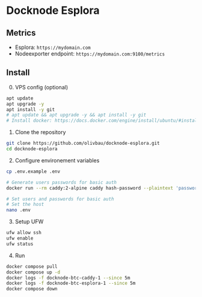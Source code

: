 # Docknode Esplora

## Metrics

- Esplora: `https://mydomain.com`
- Nodeexporter endpoint: `https://mydomain.com:9100/metrics`

## Install

0. VPS config (optional)

```bash
apt update
apt upgrade -y
apt install -y git
# apt update && apt upgrade -y && apt install -y git
# Install docker: https://docs.docker.com/engine/install/ubuntu/#install-using-the-repository
```

1. Clone the repository

```bash
git clone https://github.com/olivbau/docknode-esplora.git
cd docknode-esplora
```

2. Configure environement variables

```bash
cp .env.example .env

# Generate users passwords for basic auth
docker run --rm caddy:2-alpine caddy hash-password --plaintext 'password'

# Set users and passwords for basic auth
# Set the host
nano .env
```

3. Setup UFW

```bash
ufw allow ssh
ufw enable
ufw status
```

4. Run

```bash
docker compose pull
docker compose up -d
docker logs -f docknode-btc-caddy-1 --since 5m
docker logs -f docknode-btc-esplora-1 --since 5m
docker compose down
```
